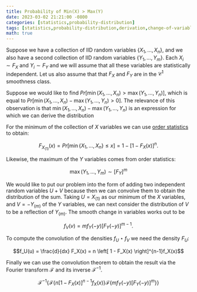 ```yaml
---
title: Probability of Min(X) > Max(Y)
date: 2023-03-02 21:21:00 -0800
categories: [statistics,probability-distribution]
tags: [statistics,probability-distribution,derivation,change-of-variables,transformation,stochastic-order,identical-and-independently-distributed,,random-variables,statistical-independence,smooth-function,minimum,maximum,probability,order-statistics,convolution,convolution-theorem,fourier-transform]
math: true
---
```


Suppose we have a collection of IID random variables $\{ X_1, \ldots, X_n \}$, and we also have a second collection of IID random variables $\{ Y_1, \ldots, Y_m \}$. Each $X_i \sim F_X$ and $Y_i \sim F_Y$ and we will assume that all these variables are statistically independent. Let us also assume that that $F_X$ and $F_Y$ are in the $\mathcal{C}^1$ smoothness class.

Suppose we would like to find $Pr \left[ \min (X_1, \ldots, X_n) > \max (Y_1, \ldots, Y_n) \right]$, which is equal to $Pr \left[ \min (X_1, \ldots, X_n) - \max (Y_1, \ldots, Y_n) > 0 \right]$. The relevance of this observation is that $\min (X_1, \ldots, X_n) - \max (Y_1, \ldots, Y_n)$ is an expression for which we can derive the distribution

For the minimum of the collection of $X$ variables we can use [order statistics](https://en.wikipedia.org/wiki/Order_statistic) to obtain:

$$F_{X_{(1)}}(x) = Pr \left[ \min \{X_1, \ldots, X_n \} \leq x \right] =  1 - \left[1 - F_X(x) \right]^n.$$

Likewise, the maximum of the $Y$ variables comes from order statistics:

$$\max (Y_1, \ldots, Y_m) \sim \left[ F_Y \right]^m$$

We would like to put our problem into the form of adding two independent random variables $U + V$ because then we can convolve them to obtain the distribution of the sum. Taking $U = X_{(1)}$ as our minimum of the $X$ variables, and $V = - Y_{(m)}$ of the $Y$ variables, we can next consider the distribution of $V$ to be a reflection of $Y_{(m)}$. The smooth change in variables works out to be

$$f_V(v) = m f_Y(-y) \left[ F_Y(-y)\right]^{m-1}.$$

To compute the convolution of the densities $f_U \star f_V$ we need the density $F_U$:

$$f_U(u) = \frac{d}{dx} F_X(x) = n \left[ 1 - F_X(x) \right]^{n-1}f_X(x)$$

Finally we can use the convolution theorem to obtain the result via the Fourier transform $\mathcal{F}$ and its inverse $\mathcal{F}^{-1}$.

$$\mathcal{F}^{-1} \left\{ \mathcal{F} \left\{ n \left[ 1 - F_X(x) \right]^{n-1} f_X(x) \right\} \mathcal{F} \left\{ m f_Y(-y) \left[ F_Y(-y) \right]^m \right\}  \right\}$$
